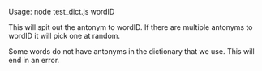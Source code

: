 Usage: node test_dict.js wordID

This will spit out the antonym to wordID. If there are multiple antonyms to wordID it will pick one at random. 

Some words do not have antonyms in the dictionary that we use. This will end in an error.